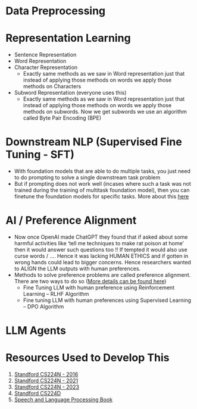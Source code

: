 # Data Preprocessing


# Representation Learning
- Sentence Representation
- Word Representation
- Character Representation
  - Exactly same methods as we saw in Word representation just that instead of applying those methods on words we apply those methods on Characters 
- Subword Representation (everyone uses this)
  - Exactly same methods as we saw in Word representation just that instead of applying those methods on words we apply those methods on subwords. Now we get subwords we use an algorithm called Byte Pair Encoding (BPE) 


# Downstream NLP (Supervised Fine Tuning - SFT)
- With foundation models that are able to do multiple tasks, you just need to do prompting to solve a single downstream task problem
- But if prompting does not work well (incases where such a task was not trained during the training of multitask foundation model), then you can finetune the foundation models for specific tasks. More about this [here](https://github.com/khetansarvesh/NLP/tree/main/unitask_downstream_nlp)

# AI / Preference Alignment
- Now once OpenAI made ChatGPT they found that if asked about some harmful activities like ‘tell me techniques to make rat poison at home’ then it would answer such questions too !! If tempted it would also use curse words / …. Hence it was lacking HUMAN ETHICS and if gotten in wrong hands could lead to bigger concerns. Hence researchers wanted to ALIGN the LLM outputs with human preferences.
- Methods to solve preference problems are called preference alignment. There are two ways to do so ([More details can be found here](https://medium.com/p/0b67777fa7af/edit))
  - Fine Tuning LLM with human preference using Reinforcement Learning – RLHF Algorithm
  - Fine tuning LLM with human preferences using Supervised Learning – DPO Algorithm




# LLM Agents


# Resources Used to Develop This
1. [Standford CS224N - 2016](https://www.youtube.com/playlist?list=PLoROMvodv4rOhcuXMZkNm7j3fVwBBY42z)
2. [Standford CS224N - 2021](https://www.youtube.com/watch?v=rmVRLeJRkl4&list=PLoROMvodv4rMFqRtEuo6SGjY4XbRIVRd4)
3. [Standford CS224N - 2023](https://www.youtube.com/watch?v=LWMzyfvuehA&list=PL613dYIGMXoZ0Wl6tj8VvHaFUTAWE8fbW)
4. [Standford CS224D](https://www.youtube.com/playlist?list=PLlJy-eBtNFt4CSVWYqscHDdP58M3zFHIG)
5. [Speech and Language Processing Book](https://web.stanford.edu/~jurafsky/slp3/)
